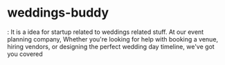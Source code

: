 # weddings-buddy
: It is a idea for startup related to weddings related stuff. At our event planning company, Whether you're looking for help with booking a venue, hiring vendors, or designing the perfect wedding day timeline, we've got you covered
